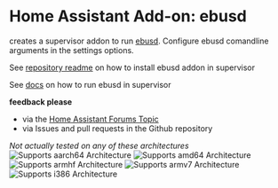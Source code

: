 # Home Assistant Add-on: ebusd

creates a supervisor addon to run [ebusd](http://ebusd.eu). Configure ebusd comandline arguments in the settings options.

See [repository readme](https://github.com/LukasGrebe/ha-addons#how-to-install) on how to install ebusd addon in supervisor

See [docs](https://github.com/LukasGrebe/ha-addons/blob/main/ebusd/DOCS.md#how-to-run-ebusd) on how to run ebusd in supervisor

**feedback please**
- via the [Home Assistant Forums Topic](https://community.home-assistant.io/t/an-ebusd-add-on/344852)
- via Issues and pull requests in the Github repository

*Not actually tested on any of these architectures*
![Supports aarch64 Architecture][aarch64-shield]
![Supports amd64 Architecture][amd64-shield]
![Supports armhf Architecture][armhf-shield]
![Supports armv7 Architecture][armv7-shield]
![Supports i386 Architecture][i386-shield]

[aarch64-shield]: https://img.shields.io/badge/aarch64-yes-green.svg
[amd64-shield]: https://img.shields.io/badge/amd64-yes-green.svg
[armhf-shield]: https://img.shields.io/badge/armhf-yes-green.svg
[armv7-shield]: https://img.shields.io/badge/armv7-yes-green.svg
[i386-shield]: https://img.shields.io/badge/i386-yes-green.svg
